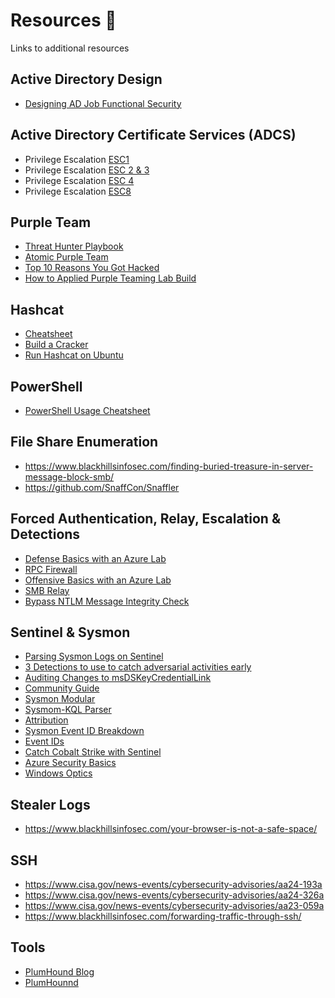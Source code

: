 # Resources &#128210; 
Links to additional resources 


## Active Directory Design
* [Designing AD Job Functional Security](https://www.antisyphontraining.com/designing-ad-job-functional-security-antidote/)
  
## Active Directory Certificate Services (ADCS)
* Privilege Escalation [ESC1](https://www.blackhillsinfosec.com/abusing-active-directory-certificate-services-part-one/)
* Privilege Escalation [ESC 2 & 3](https://www.blackhillsinfosec.com/abusing-active-directory-certificate-services-part-4/)
* Privilege Escalation [ESC 4](https://www.blackhillsinfosec.com/abusing-active-directory-certificate-services-part-2/)
* Privilege Escalation [ESC8](https://www.blackhillsinfosec.com/abusing-active-directory-certificate-services-part-3/)

## Purple Team
* [Threat Hunter Playbook](https://threathunterplaybook.com/)
* [Atomic Purple Team](https://github.com/DefensiveOrigins/AtomicPurpleTeam)
* [Top 10 Reasons You Got Hacked](https://www.blackhillsinfosec.com/top-ten-list-of-why-you-got-hacked-this-year-2023-2024/)
* [How to Applied Purple Teaming Lab Build](https://www.blackhillsinfosec.com/how-to-applied-purple-teaming-lab-build-on-azure-with-terraform/)
  
## Hashcat 
* [Cheatsheet](https://github.com/AssumedCompromise/AC-CourseContent/blob/main/9-Others/Cheatsheets/HashcatCheatSheet.v2018.1.pdf)
* [Build a Cracker](https://www.blackhillsinfosec.com/build-password-cracker-nvidia-gtx-1080ti-gtx-1070/)
* [Run Hashcat on Ubuntu](https://www.blackhillsinfosec.com/running-hashcat-on-ubuntu-18-04-server-with-1080ti/)

## PowerShell 
* [PowerShell Usage Cheatsheet](9-Others/Cheatsheets/PowerShell-Usage.ps1)  

## File Share Enumeration
* https://www.blackhillsinfosec.com/finding-buried-treasure-in-server-message-block-smb/
* https://github.com/SnaffCon/Snaffler
  
## Forced Authentication, Relay, Escalation & Detections
* [Defense Basics with an Azure Lab](https://www.blackhillsinfosec.com/bypass-ntlm-message-integrity-check-drop-the-mic/)
* [RPC Firewall](https://zeronetworks.com/blog/stopping-lateral-movement-via-the-rpc-firewall)
* [Offensive Basics with an Azure Lab](https://www.blackhillsinfosec.com/impacket-offense-basics-with-an-azure-lab/)
* [SMB Relay](https://www.blackhillsinfosec.com/an-smb-relay-race-how-to-exploit-llmnr-and-smb-message-signing-for-fun-and-profit/)
* [Bypass NTLM Message Integrity Check](https://www.blackhillsinfosec.com/bypass-ntlm-message-integrity-check-drop-the-mic/)

## Sentinel & Sysmon
* [Parsing Sysmon Logs on Sentinel](https://www.blackhillsinfosec.com/parsing-sysmon-logs-on-microsoft-sentinel/)
* [3 Detections to use to catch adversarial activities early](https://www.blackhillsinfosec.com/one-active-directory-account-can-be-your-best-early-warning/)
* [Auditing Changes to msDSKeyCredentialLink](https://www.blackhillsinfosec.com/enable-auditing-of-changes-to-msds-keycredentiallink/)
* [Community Guide](https://github.com/AssumedCompromise/AC-CourseContent/blob/main/README.md?plain=1#L252)
* [Sysmon Modular](https://github.com/olafhartong/sysmon-modular)  
* [Sysmom-KQL Parser](https://github.com/AssumedCompromise/AC-CourseContent/blob/main/9-Others/Sysmon-KQL-Parser.md)
* [Attribution](https://www.blackhillsinfosec.com/category/author/jordan-drysdale/page/2/)
* [Sysmon Event ID Breakdown](https://www.blackhillsinfosec.com/a-sysmon-event-id-breakdown/)
* [Event IDs](https://github.com/AssumedCompromise/AC-CourseContent/blob/main/9-Others/Cheatsheets/EventIDs.md)
* [Catch Cobalt Strike with Sentinel](https://www.blackhillsinfosec.com/azure-sentinel-quick-deploy-with-cyb3rward0gs-sentinel-to-go-lets-catch-cobalt-strike/)
* [Azure Security Basics](https://www.blackhillsinfosec.com/azure-security-basics-log-analytics-security-center-and-sentinel/)
* [Windows Optics](https://www.blackhillsinfosec.com/how-to-deploy-windows-optics-commands-downloads-instructions-and-screenshots/)


## Stealer Logs 

* https://www.blackhillsinfosec.com/your-browser-is-not-a-safe-space/

## SSH 

* https://www.cisa.gov/news-events/cybersecurity-advisories/aa24-193a
* https://www.cisa.gov/news-events/cybersecurity-advisories/aa24-326a
* https://www.cisa.gov/news-events/cybersecurity-advisories/aa23-059a
* https://www.blackhillsinfosec.com/forwarding-traffic-through-ssh/

## Tools 
* [PlumHound Blog](https://www.blackhillsinfosec.com/plumhound-reporting-engine-for-bloodhoundad/)
* [PlumHounnd](https://github.com/PlumHound/PlumHound)

